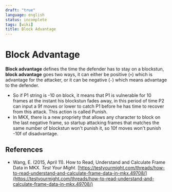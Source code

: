 ```yaml
---
draft: "true"
language: english
status: incomplete
tags: [wiki]
title: Block Advantage
---
```


# Block Advantage

**Block advantage** defines the time the defender has to stay on a blockstun, **block advantage** goes two ways, it can either be positive (`+`) which is advantage for the attacker, or it can be negative (`-`) which means advantage to the defender.

- So if P1 string is -10 on block, it means that P1 is vulnerable for 10 frames at the instant his blockstun fades away, in this period of time P2 can input a 9f moves or lower to catch P1 before he has time to recover from this attack. This action is called Punish.
- In MKX, there is a new propriety that allows any character to block on the last negative frame, so startup attacking frames that matches the same number of blockstun won't punish it, so 10f moves won't punish -10f of disadvantage.

## References

- Wang, E. (2015, April 11). <span class="reference-title">How to Read, Understand and Calculate Frame Data in MKX</span>. _Test Your Might_. [https://testyourmight.com/threads/how-to-read-understand-and-calculate-frame-data-in-mkx.49708/](https://testyourmight.com/threads/how-to-read-understand-and-calculate-frame-data-in-mkx.49708/)
